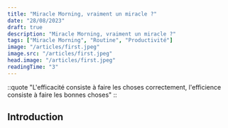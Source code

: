 ```yaml
---
title: "Miracle Morning, vraiment un miracle ?"
date: "28/08/2023"
draft: true
description: "Miracle Morning, vraiment un miracle ?"
tags: ["Miracle Morning", "Routine", "Productivité"]
image: "/articles/first.jpeg"
image.src: "/articles/first.jpeg"
head.image: "/articles/first.jpeg"
readingTime: "3"
---
```


::quote
"L'efficacité consiste à faire les choses correctement, l'efficience consiste à faire les bonnes choses"
::

## Introduction